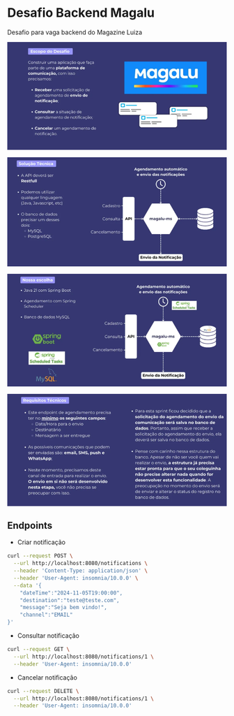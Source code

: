 # Desafio Backend Magalu

Desafio para vaga backend do Magazine Luiza

![alt text](readme/img/image.png)

![alt text](readme/img/image-1.png)

![alt text](readme/img/image-2.png)

![alt text](readme/img/image-3.png)


## Endpoints
- Criar notificação
```bash
curl --request POST \
  --url http://localhost:8080/notifications \
  --header 'Content-Type: application/json' \
  --header 'User-Agent: insomnia/10.0.0' \
  --data '{
	"dateTime":"2024-11-05T19:00:00",
	"destination":"teste@teste.com",
	"message":"Seja bem vindo!",
	"channel":"EMAIL"
}'
```

- Consultar notificação
```bash
curl --request GET \
  --url http://localhost:8080/notifications/1 \
  --header 'User-Agent: insomnia/10.0.0'
```

- Cancelar notificação
```bash
curl --request DELETE \
  --url http://localhost:8080/notifications/1 \
  --header 'User-Agent: insomnia/10.0.0'
```